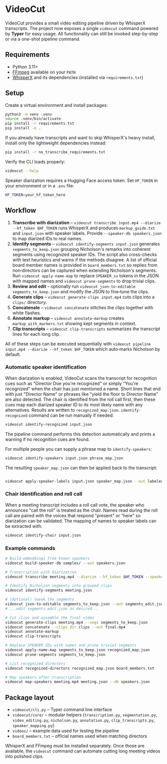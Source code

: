 # VideoCut

VideoCut provides a small video editing pipeline driven by WhisperX transcripts.  The project now exposes a single `videocut` command powered by **Typer** for easy usage.  All functionality can still be invoked step-by-step or via a one-shot pipeline command.

## Requirements

- Python 3.11+
- [FFmpeg](https://ffmpeg.org/) available on your `PATH`
- [WhisperX](https://github.com/m-bain/whisperX) and its dependencies (installed via `requirements.txt`)

## Setup

Create a virtual environment and install packages:

```bash
python3 -m venv .venv
source .venv/bin/activate
pip install -r requirements.txt
pip install -e .
```

If you already have transcripts and want to skip WhisperX's heavy install,
install only the lightweight dependencies instead:

```bash
pip install -r no_transcribe_requirements.txt
```

Verify the CLI loads properly:

```bash
videocut --help
```

Speaker diarization requires a Hugging Face access token.  Set `HF_TOKEN` in your environment or in a `.env` file:

```bash
HF_TOKEN=your_hf_token_here
```

## Workflow

1. **Transcribe with diarization** – `videocut transcribe input.mp4 --diarize --hf_token $HF_TOKEN` runs WhisperX and produces `markup_guide.txt` and `input.json` with speaker labels.
   Provide `--speaker-db speakers.json` to map diarized IDs to real names.
2. **Identify segments** – `videocut identify-segments input.json` generates
   `segments_to_keep.json` grouping Nicholson's remarks into coherent segments using recognized speaker IDs.
   The script also cross-checks with text heuristics and warns if the methods disagree.
   A list of official board member names is provided in `board_members.txt` so replies
   from non‑directors can be captured when extending Nicholson's segments.
   Run `videocut apply-name-map` to replace `SPEAKER_xx` tokens in the JSON with
   mapped names and `videocut prune-segments` to drop trivial clips.
3. **Review and edit** – optionally run `videocut json-to-editable segments_to_keep.json` and modify the JSON to fine‑tune the clips.
4. **Generate clips** – `videocut generate-clips input.mp4` cuts clips into a `clips/` directory.
5. **Concatenate** – `videocut concatenate` stitches the clips together with white flashes.
6. **Annotate markup** – `videocut annotate-markup` creates `markup_with_markers.txt` showing kept segments in context.
7. **Clip transcripts** – `videocut clip-transcripts` summarizes the transcript lines for each long clip.

All of these steps can be executed sequentially with `videocut pipeline input.mp4 --diarize --hf_token $HF_TOKEN` which auto‑marks Nicholson by default.

### Automatic speaker identification

When diarization is enabled, VideoCut scans the transcript for recognition cues
such as "Director Doe you're recognized" or simply "You're recognized" when the
chair has just mentioned a name. Short lines that end with just "Director Name" or phrases like "yield the floor to Director Name" are also detected. The chair is identified from the roll call first, then these cues map each diarized speaker ID to its most likely name with any alternatives. Results are written to `recognized_map.json`.
`identify-recognized` command can be run manually if needed:

```bash
videocut identify-recognized input.json
```

The pipeline command performs this detection automatically and prints a warning
if no recognition cues are found.

For multiple people you can supply a phrase map to `identify-speakers`:

```bash
videocut identify-speakers input.json phrase_map.json
```

The resulting `speaker_map.json` can then be applied back to the transcript:

```bash

videocut apply-speaker-labels input.json speaker_map.json --out labeled.json
```

### Chair identification and roll call

When a meeting transcript includes a roll call vote, the speaker who announces
"call the roll" is treated as the chair. Names read during the roll call are
paired with the voices that respond "present" or "here" so diarization can be
validated. The mapping of names to speaker labels can be extracted with:

```bash
videocut identify-chair input.json
```

### Example commands

```bash
# Build embeddings from known speakers
videocut build-speaker-db samples/ --out speakers.json

# Transcription with diarization
videocut transcribe meeting.mp4 --diarize --hf_token $HF_TOKEN --speaker-db speakers.json

# Identify Nicholson segments into grouped clips
videocut identify-segments meeting.json

# (Optional) tweak the segments
videocut json-to-editable segments_to_keep.json --out segments_edit.json
# ...edit segments_edit.json as desired...

# Cut clips and assemble the final video
videocut generate-clips meeting.mp4 --segs segments_to_keep.json
videocut concatenate --clips_dir clips --out final.mp4
videocut annotate-markup
videocut clip-transcripts

# Replace SPEAKER IDs with names and prune trivial segments
videocut apply-name-map segments_to_keep.json recognized_map.json
videocut prune-segments segments_to_keep.json

# List recognized directors
videocut recognized-directors recognized_map.json board_members.txt

# Map speakers after transcription
videocut map-speakers meeting.mp4 meeting.json --db speakers.json
```

## Package layout

- `videocut/cli.py` – Typer command line interface
- `videocut/core/` – modular helpers (`transcription.py`, `segmentation.py`, `video_editing.py`, `nicholson.py`, `annotation.py`, `clip_transcripts.py`, `speaker_mapping.py`)
- `videos/` – example data used for testing the pipeline
- `board_members.txt` – official names used when matching directors

WhisperX and FFmpeg must be installed separately.  Once those are available, the `videocut` command can automate cutting long meeting videos into polished clips.
